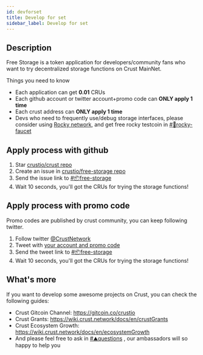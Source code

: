 ```yaml
---
id: devforset
title: Develop for set
sidebar_label: Develop for set
---
```


## Description

Free Storage is a token application for developers/community fans who want to try decentralized storage functions on Crust MainNet.

 Things you need to know

- Each application can get **0.01** CRUs
- Each github account or twitter account+promo code can **ONLY apply 1 time**
- Each crust address can **ONLY apply 1 time**
- Devs who need to frequently use/debug storage interfaces, please consider using [Rocky network](https://wiki.crust.network/docs/en/buildRockyGuidance), and get free rocky testcoin in [#🚰rocky-faucet](https://discord.com/channels/747361122058764349/875645465872445441) 

## Apply process with github

1. Star [crustio/crust repo](https://github.com/crustio/crust)
2. Create an issue in [crustio/free-storage repo](https://github.com/crustio/free-storage/issues/new/choose)
3. Send the issue link to [#📦free-storage](https://discord.com/channels/747361122058764349/885762751241289769)
4. Wait 10 seconds, you'll got the CRUs for trying the storage functions!

## Apply process with promo code

Promo codes are published by crust community, you can keep following twitter.

1. Follow twitter [@CrustNetwork](https://twitter.com/CrustNetwork)
2. Tweet with [your account and promo code](https://twitter.com/intent/tweet?text=Requesting+%23CrustFreeStorage+quota+into+CRUST_ADDRESS+with+PROMO_CODE+on++%23CrustNetwork+via+https%3A%2F%2Fdiscord.gg%2FWQQHnyKCmn)
3. Send the tweet link to [#📦free-storage](https://discord.com/channels/747361122058764349/885762751241289769)
4. Wait 10 seconds, you'll got the CRUs for trying the storage functions!

## What's more

If you want to develop some awesome projects on Crust, you can check the following guides:

- Crust Gitcoin Channel: https://gitcoin.co/crustio
- Crust Grants: https://wiki.crust.network/docs/en/crustGrants
- Crust Ecosystem Growth: https://wiki.crust.network/docs/en/ecosystemGrowth
- And please feel free to ask in [#⛰questions](https://discord.com/channels/747361122058764349/747361122058764352) , our ambassadors will so happy to help you
